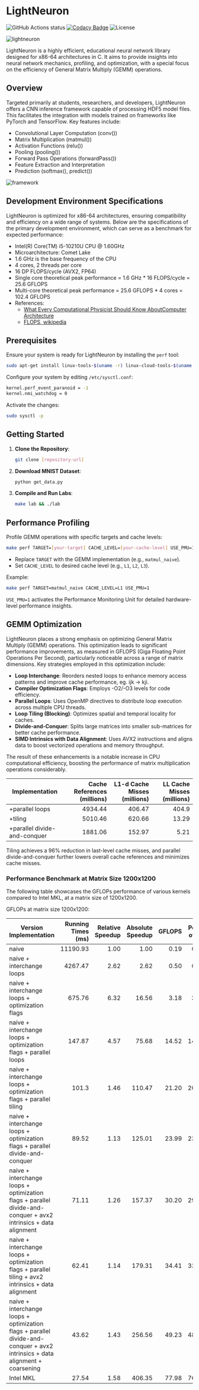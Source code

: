 # LightNeuron

![GitHub Actions status](https://github.com/jssonx/lightneuron/workflows/test/badge.svg)
[![Codacy Badge](https://app.codacy.com/project/badge/Grade/2938278352a24dba9edb07e2e1d0738a)](https://app.codacy.com/gh/jssonx/lightneuron/dashboard?utm_source=gh&utm_medium=referral&utm_content=&utm_campaign=Badge_grade)
![License](https://img.shields.io/badge/license-MIT-green)

![lightneuron](./img/lightneuron.png)

LightNeuron is a highly efficient, educational neural network library designed for x86-64 architectures in C. It aims to provide insights into neural network mechanics, profiling, and optimization, with a special focus on the efficiency of General Matrix Multiply (GEMM) operations.

## Overview

Targeted primarily at students, researchers, and developers, LightNeuron offers a CNN inference framework capable of processing HDF5 model files. This facilitates the integration with models trained on frameworks like PyTorch and TensorFlow. Key features include:

- Convolutional Layer Computation (conv())
- Matrix Multiplication (matmul())
- Activation Functions (relu())
- Pooling (pooling())
- Forward Pass Operations (forwardPass())
- Feature Extraction and Interpretation
- Prediction (softmax(), predict())

![framework](./img/framework.png)

## Development Environment Specifications

LightNeuron is optimized for x86-64 architectures, ensuring compatibility and efficiency on a wide range of systems. Below are the specifications of the primary development environment, which can serve as a benchmark for expected performance:

- Intel(R) Core(TM) i5-10210U CPU @ 1.60GHz
- Microarchitecture: Comet Lake
- 1.6 GHz is the base frequency of the CPU
- 4 cores, 2 threads per core
- 16 DP FLOPS/cycle (AVX2, FP64)
- Single core theoretical peak performance = 1.6 GHz \* 16 FLOPS/cycle = 25.6 GFLOPS
- Multi-core theoretical peak performance = 25.6 GFLOPS \* 4 cores = 102.4 GFLOPS
- References:
  - [What Every Computational Physicist Should Know AboutComputer Architecture](https://indico.cern.ch/event/814979/contributions/3401193/attachments/1831477/3105158/comp_arch_codas_2019.pdf)
  - [FLOPS, wikipedia](https://en.wikipedia.org/wiki/FLOPS)

## Prerequisites

Ensure your system is ready for LightNeuron by installing the `perf` tool:

```bash
sudo apt-get install linux-tools-$(uname -r) linux-cloud-tools-$(uname -r)
```

Configure your system by editing `/etc/sysctl.conf`:

```bash
kernel.perf_event_paranoid = -1
kernel.nmi_watchdog = 0
```

Activate the changes:

```bash
sudo sysctl -p
```

## Getting Started

1. **Clone the Repository**:

   ```bash
   git clone [repository-url]
   ```

2. **Download MNIST Dataset**:

   ```bash
   python get_data.py
   ```

3. **Compile and Run Labs**:
   ```bash
   make lab && ./lab
   ```

## Performance Profiling

Profile GEMM operations with specific targets and cache levels:

```bash
make perf TARGET=[your-target] CACHE_LEVEL=[your-cache-level] USE_PMU=1
```

- Replace `TARGET` with the GEMM implementation (e.g., `matmul_naive`).
- Set `CACHE_LEVEL` to desired cache level (e.g., `L1`, `L2`, `L3`).

Example:

```bash
make perf TARGET=matmul_naive CACHE_LEVEL=L1 USE_PMU=1
```

`USE_PMU=1` activates the Performance Monitoring Unit for detailed hardware-level performance insights.

## GEMM Optimization

LightNeuron places a strong emphasis on optimizing General Matrix Multiply (GEMM) operations. This optimization leads to significant performance improvements, as measured in GFLOPS (Giga Floating Point Operations Per Second), particularly noticeable across a range of matrix dimensions. Key strategies employed in this optimization include:

- **Loop Interchange**: Reorders nested loops to enhance memory access patterns and improve cache performance, eg. ijk -> kji.
- **Compiler Optimization Flags**: Employs -O2/-O3 levels for code efficiency.
- **Parallel Loops**: Uses OpenMP directives to distribute loop execution across multiple CPU threads.
- **Loop Tiling (Blocking)**: Optimizes spatial and temporal locality for caches.
- **Divide-and-Conquer**: Splits large matrices into smaller sub-matrices for better cache performance.
- **SIMD Intrinsics with Data Alignment**: Uses AVX2 instructions and aligns data to boost vectorized operations and memory throughput.

The result of these enhancements is a notable increase in CPU computational efficiency, boosting the performance of matrix multiplication operations considerably.

| Implementation               | Cache References (millions) | L1-d Cache Misses (millions) | LL Cache Misses (millions) |
| ---------------------------- | --------------------------: | ---------------------------: | -------------------------: |
| +parallel loops              |                     4934.44 |                       406.47 |                      404.9 |
| +tiling                      |                     5010.46 |                       620.66 |                      13.29 |
| +parallel divide-and-conquer |                     1881.06 |                       152.97 |                       5.21 |

Tiling achieves a 96% reduction in last-level cache misses, and parallel divide-and-conquer further lowers overall cache references and minimizes cache misses.

### Performance Benchmark at Matrix Size 1200x1200

The following table showcases the GFLOPs performance of various kernels compared to Intel MKL, at a matrix size of 1200x1200.

GFLOPs at matrix size 1200x1200:

<!-- benchmark_results -->

| Version Implementation                                                                                                       | Running Times (ms) | Relative Speedup | Absolute Speedup | GFLOPS | Percent of Peak | Percent of Intel MKL |
| ---------------------------------------------------------------------------------------------------------------------------- | -----------------: | ---------------: | ---------------: | -----: | --------------: | -------------------: |
| naive                                                                                                                        |           11190.93 |             1.00 |             1.00 |   0.19 |           0.19% |                0.25% |
| naive + interchange loops                                                                                                    |            4267.47 |             2.62 |             2.62 |   0.50 |           0.49% |                0.65% |
| naive + interchange loops + optimization flags                                                                               |             675.76 |             6.32 |            16.56 |   3.18 |           3.10% |                4.08% |
| naive + interchange loops + optimization flags + parallel loops                                                              |             147.87 |             4.57 |            75.68 |  14.52 |          14.18% |               18.62% |
| naive + interchange loops + optimization flags + parallel tiling                                                             |              101.3 |             1.46 |           110.47 |  21.20 |          20.70% |               27.19% |
| naive + interchange loops + optimization flags + parallel divide-and-conquer                                                 |              89.52 |             1.13 |           125.01 |  23.99 |          23.43% |               30.76% |
| naive + interchange loops + optimization flags + parallel divide-and-conquer + avx2 intrinsics + data alignment              |              71.11 |             1.26 |           157.37 |  30.20 |          29.49% |               38.73% |
| naive + interchange loops + optimization flags + parallel tiling + avx2 intrinsics + data alignment                          |              62.41 |             1.14 |           179.31 |  34.41 |          33.60% |               44.13% |
| naive + interchange loops + optimization flags + parallel divide-and-conquer + avx2 intrinsics + data alignment + coarsening |              43.62 |             1.43 |           256.56 |  49.23 |          48.08% |               63.14% |
| Intel MKL                                                                                                                    |              27.54 |             1.58 |           406.35 |  77.98 |          76.15% |              100.00% |


<!-- benchmark_results -->
